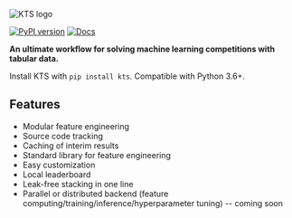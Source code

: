 ![KTS logo](https://raw.githubusercontent.com/konodyuk/kts/master/docs/static/banner_alpha.png)

[![PyPI version](https://img.shields.io/pypi/v/kts.svg)](https://pypi.org/project/kts/)
[![Docs](https://img.shields.io/readthedocs/kts)](https://kts.readthedocs.io/)

**An ultimate workflow for solving machine learning competitions with tabular data.**

Install KTS with `pip install kts`. Compatible with Python 3.6+. 

## Features

-  Modular feature engineering
-  Source code tracking
-  Caching of interim results
-  Standard library for feature engineering
-  Easy customization
-  Local leaderboard
-  Leak-free stacking in one line
-  Parallel or distributed backend (feature computing/training/inference/hyperparameter tuning) -- coming soon

